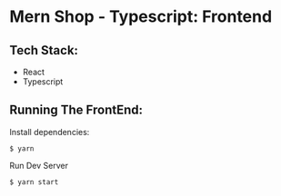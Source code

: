 # Mern Shop - Typescript: Frontend

## Tech Stack:

- React
- Typescript


## Running The FrontEnd:

Install dependencies:

    $ yarn 

Run Dev Server

    $ yarn start
